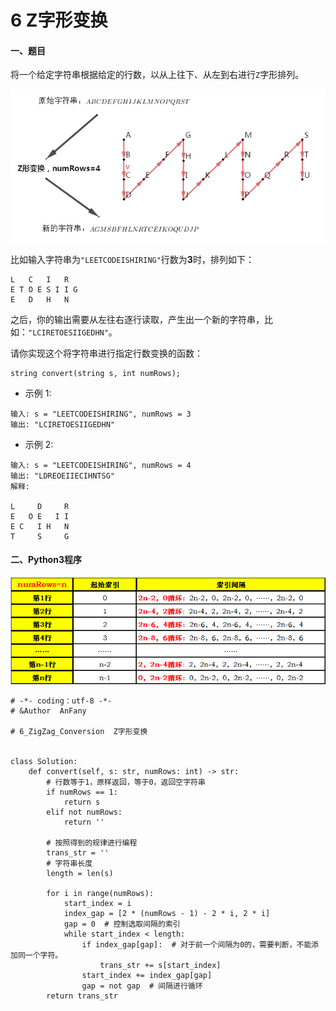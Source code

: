 # 6 Z字形变换


#### 一、题目

将一个给定字符串根据给定的行数，以从上往下、从左到右进行```Z```字形排列。

![image](https://github.com/Anfany/LeetCode_Python3_Solution/blob/master/%E5%AD%97%E7%AC%A6%E4%B8%B2/6.1.png)

比如输入字符串为```"LEETCODEISHIRING"```行数为**3**时，排列如下：
```
L   C   I   R
E T O E S I I G
E   D   H   N
```
之后，你的输出需要从左往右逐行读取，产生出一个新的字符串，比如：```"LCIRETOESIIGEDHN"```。

请你实现这个将字符串进行指定行数变换的函数：
```
string convert(string s, int numRows);
```
* 示例 1:
```
输入: s = "LEETCODEISHIRING", numRows = 3
输出: "LCIRETOESIIGEDHN"
```
* 示例 2:
```
输入: s = "LEETCODEISHIRING", numRows = 4
输出: "LDREOEIIECIHNTSG"
解释:

L     D     R
E   O E   I I
E C   I H   N
T     S     G
```

#### 二、Python3程序


![image](https://github.com/Anfany/LeetCode_Python3_Solution/blob/master/%E5%AD%97%E7%AC%A6%E4%B8%B2/6.2.jpg)

```
# -*- coding：utf-8 -*-
# &Author  AnFany

# 6_ZigZag_Conversion  Z字形变换


class Solution:
    def convert(self, s: str, numRows: int) -> str:
        # 行数等于1，原样返回，等于0，返回空字符串
        if numRows == 1:
            return s
        elif not numRows:
            return ''

        # 按照得到的规律进行编程
        trans_str = ''
        # 字符串长度
        length = len(s)

        for i in range(numRows):
            start_index = i
            index_gap = [2 * (numRows - 1) - 2 * i, 2 * i]
            gap = 0  # 控制选取间隔的索引
            while start_index < length:
                if index_gap[gap]:  # 对于前一个间隔为0的，需要判断，不能添加同一个字符。
                    trans_str += s[start_index]
                start_index += index_gap[gap]
                gap = not gap  # 间隔进行循环
        return trans_str

```

